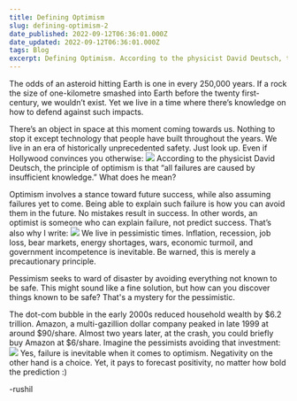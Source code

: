 ```yaml
---
title: Defining Optimism
slug: defining-optimism-2
date_published: 2022-09-12T06:36:01.000Z
date_updated: 2022-09-12T06:36:01.000Z
tags: Blog
excerpt: Defining Optimism. According to the physicist David Deutsch, the principle of optimism is that “all failures are caused by insufficient knowledge.” What does he mean?
---
```


The odds of an asteroid hitting Earth is one in every 250,000 years. If a rock the size of one-kilometre smashed into Earth before the twenty first-century, we wouldn’t exist. Yet we live in a time where there’s knowledge on how to defend against such impacts.

There’s an object in space at this moment coming towards us. Nothing to stop it except technology that people have built throughout the years. We live in an era of historically unprecedented safety. Just look up. Even if Hollywood convinces you otherwise:
![](__GHOST_URL__/content/images/2022/09/Untitled.jpeg)
According to the physicist David Deutsch, the principle of optimism is that “all failures are caused by insufficient knowledge.” What does he mean?

Optimism involves a stance toward future success, while also assuming failures yet to come. Being able to explain such failure is how you can avoid them in the future. No mistakes result in success. In other words, an optimist is someone who can explain failure, not predict success. That’s also why I write:
![](__GHOST_URL__/content/images/2022/09/Screen-Shot-2022-09-12-at-2.03.02-AM.png)
We live in pessimistic times. Inflation, recession, job loss, bear markets, energy shortages, wars, economic turmoil, and government incompetence is inevitable. Be warned, this is merely a precautionary principle. 

Pessimism seeks to ward of disaster by avoiding everything not known to be safe. This might sound like a fine solution, but how can you discover things known to be safe? That's a mystery for the pessimistic.

The dot-com bubble in the early 2000s reduced household wealth by $6.2 trillion. Amazon, a multi-gazillion dollar company peaked in late 1999 at around $90/share. Almost two years later, at the crash, you could briefly buy Amazon at $6/share. Imagine the pessimists avoiding that investment:
![](__GHOST_URL__/content/images/2022/09/Screen-Shot-2022-09-12-at-2.26.43-AM.png)
Yes, failure is inevitable when it comes to optimism. Negativity on the other hand is a choice. Yet, it pays to forecast positivity, no matter how bold the prediction :)

-rushil
